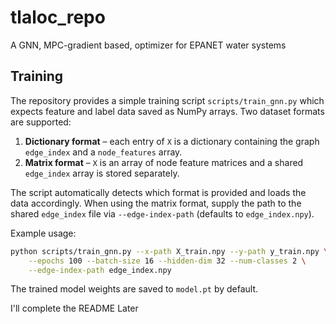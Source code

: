 # tlaloc_repo

A GNN, MPC-gradient based, optimizer for EPANET water systems

## Training

The repository provides a simple training script `scripts/train_gnn.py` which
expects feature and label data saved as NumPy arrays. Two dataset formats are
supported:

1. **Dictionary format** – each entry of ``X`` is a dictionary containing the
   graph ``edge_index`` and a ``node_features`` array.
2. **Matrix format** – ``X`` is an array of node feature matrices and a shared
   ``edge_index`` array is stored separately.

The script automatically detects which format is provided and loads the data
accordingly. When using the matrix format, supply the path to the shared
``edge_index`` file via ``--edge-index-path`` (defaults to ``edge_index.npy``).

Example usage:

```bash
python scripts/train_gnn.py --x-path X_train.npy --y-path y_train.npy \
    --epochs 100 --batch-size 16 --hidden-dim 32 --num-classes 2 \
    --edge-index-path edge_index.npy
```

The trained model weights are saved to `model.pt` by default.

I'll complete the README Later
